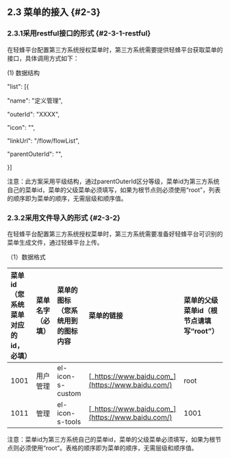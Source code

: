 ## 2.3 菜单的接入 {#2-3}

### 2.3.1采用restful接口的形式 {#2-3-1-restful}

在轻蜂平台配置第三方系统授权菜单时，第三方系统需要提供轻蜂平台获取菜单的接口，具体调用方式如下：

\(1\) 数据结构

"list": \[{

"name": "定义管理",

"outerId": "XXXX",

"icon": "",

"linkUrl": "/flow/flowList",

"parentOuterId": "",

}\]

注意：此方案采用平级结构，通过parentOuterId区分等级，菜单id为第三方系统自己的菜单id，菜单的父级菜单必须填写，如果为根节点则必须使用“root”，列表的顺序即为菜单的顺序，无需层级和顺序值。

### 2.3.2采用文件导入的形式 {#2-3-2}

在轻蜂平台配置第三方系统授权菜单时，第三方系统需要准备好轻蜂平台可识别的菜单生成文件，通过轻蜂平台上传。

（1）数据格式

| 菜单id（您系统菜单对应的id，必填） | 菜单名字（必填） | 菜单的图标（您系统用到的图标内容 | 菜单的链接 | 菜单的父级菜单id（根节点请填写“root”） |
| :--- | :--- | :--- | :--- | :--- |
| 1001 | 用户管理 | el-icon-s-custom | [_https://www.baidu.com_](https://www.baidu.com/) | root |
| 1011 | 管理 | el-icon-s-tools | [_https://www.baidu.com_](https://www.baidu.com/) | 1001 |

注意：菜单id为第三方系统自己的菜单id，菜单的父级菜单必须填写，如果为根节点则必须使用“root”。表格的顺序即为菜单的顺序，无需层级和顺序值。

